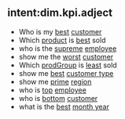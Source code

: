 ## intent:dim.kpi.adject
- Who is my [best](selection:top) [customer](dim:CustomerName)
- Which [product](dim:ProductDesc) is [best](selection:top) sold
- who is the [supreme](selection:top) [employee](dim:Name)
- show me the [worst](selection:bottom) [customer](dim:CustomerName)
- Which [prodGroup](dim:Prodgroup) is [least](selection:bottom) sold
- show me [best](selection:top) [customer type](dim:CustomerType)
- show me [prime](selection:top) [region](dim:CustomerRegion)
- who is [top](selection:top) [employee](dim:Name)
- who is [bottom](selection:bottom) [customer](dim:CustomerName)
- what is the [best](selection:best) [month year](MonthYear)
